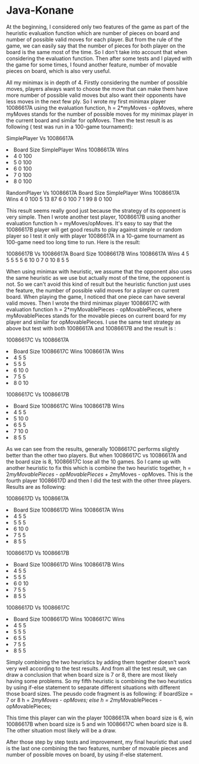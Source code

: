 # Java-Konane

At the beginning, I considered only two features of the game as part of the heuristic evaluation function which are number of pieces on board and number of possible valid moves for each player. But from the rule of the game, we can easily say that the number of pieces for both player on the board is the same most of the time. So I don't take into account that when considering the evaluation function. Then after some tests and I played with the game for some times, I found another feature, number of movable pieces on board, which is also very useful. 
   
   All my minimax is in depth of 4. Firstly considering the number of possible moves, players always want to choose the move that can make them have more number of possible valid moves but also want their opponents have less moves in the next few ply. So I wrote my first minimax player 10086617A using the evaluation function, h = 2*myMoves - opMoves, where myMoves stands for the number of possible moves for my minimax player in the current board and similar for opMoves. Then the test result is as following ( test was run in a 100-game tournament): 

SimplePlayer Vs 10086617A
<li>Board Size	    SimplePlayer Wins	    10086617A Wins</li>
<li>4	    0	    100</li>
<li>5	0	100</li>
<li>6	0	100</li>
<li>7	0	100</li>
<li>8	0	100</li>

RandomPlayer Vs 10086617A
Board Size	SimplePlayer Wins	10086617A Wins</li>
4	0	100</li>
5	13	87</li>
6	0	100</li>
7	1	99</li>
8	0	100</li>

   This result seems really good just because the strategy of its opponent is very simple. Then I wrote another test player, 10086617B using another evaluation function h = myMoves/opMoves. It's easy to say that the 10086617B player will get good results to play against simple or random player so I test it only with player 10086617A in a 10-game tournament as 100-game need too long time to run. Here is the result:

10086617B Vs 10086617A 
Board Size	10086617B Wins	10086617A Wins</li>
4	5	5</li>
5	5	5</li>
6	10	0</li>
7	0	10</li>
8	5	5</li>

   When using minimax with heuristic, we assume that the opponent also uses the same heuristic as we use but actually most of the time, the opponent is not. So we can't avoid this kind of result but the heuristic function just uses the feature, the number of possible valid moves for a player on current board. When playing the game, I noticed that one piece can have several valid moves. Then I wrote the third minimax player 10086617C with evaluation function h = 2*myMovablePieces - opMovablePieces, where myMovablePieces stands for the movable pieces on current board for my player and similar for opMovablePieces. I use the same test strategy as above but test with both 10086617A and 10086617B and the result is :

10086617C Vs 10086617A
<li>Board Size	10086617C Wins	10086617A Wins</li>
<li>4	5	5</li>
<li>5	5	5</li>
<li>6	10	0</li>
<li>7	5	5</li>
<li>8	0	10</li>

10086617C Vs 10086617B
<li>Board Size	10086617C Wins	10086617B Wins</li>
<li>4	5	5</li>
<li>5	10	0</li>
<li>6	5	5</li>
<li>7	10	0</li>
<li>8	5	5</li>

As we can see from the results, generally 10086617C performs slightly better than the other two players. But when 10086617C vs 10086617A and the board size is 8, 10086617C lose all the 10 games. So I came up with another heuristic to fix this which is combine the two heuristic together, h = 2*myMovablePieces - opMovablePieces + 2*myMoves - opMoves. This is the fourth player 10086617D and then I did the test with the other three players. Results are as following:

10086617D Vs 10086617A
<li>Board Size	10086617D Wins	10086617A Wins</li>
<li>4	5	5</li>
<li>5	5	5</li>
<li>6	10	0</li>
<li>7	5	5</li>
<li>8	5	5</li>

10086617D Vs 10086617B
<li>Board Size	10086617D Wins	10086617B Wins</li>
<li>4	5	5</li>
<li>5	5	5</li>
<li>6	0	10</li>
<li>7	5	5</li>
<li>8	5	5</li>

10086617D Vs 10086617C
<li>Board Size	10086617D Wins	10086617C Wins</li>
<li>4	5	5</li>
<li>5	5	5</li>
<li>6	5	5</li>
<li>7	5	5</li>
<li>8	5	5</li>

  Simply combining the two heuristics by adding them together doesn't work very well according to the test results. And from all the test result, we can draw a conclusion that when board size is 7 or 8, there are most likely having some problems. So my fifth heuristic is combining the two heuristics by using if-else statement to separate different situations with different those board sizes. The peusdo code fragment is as following:
if boardSize = 7 or 8
 h = 2*myMoves - opMoves;
else  h = 2*myMovablePieces - opMovablePieces;

This time this player can win the player 10086617A when board size is 6, win 10086617B when board size is 5 and win 10086617C when board size is 8. The other situation most likely will be a draw.

   After those step by step tests and improvement, my final heuristic that used is the last one combining the two features, number of movable pieces and number of possible moves on board, by using if-else statement.
